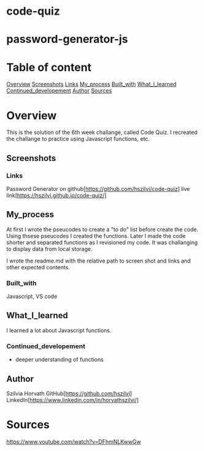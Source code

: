 # code-quiz

# password-generator-js
# Table of content

[Overview](#Overview)
[Screenshots](#Screenshots)
[Links](#Links)
[My_process](#My_process)
[Built_with](#Built_with)
[What_I_learned](#What_I_learned)
[Continued_developement](#Continued_developement)
[Author](#Author)
[Sources](#Sources)

# Overview
This is the solution of the 6th week challange, called Code Quiz. I recreated the challange to practice using Javascript functions, etc. 

## Screenshots




### Links
Password Generator on github[https://github.com/hszilvi/code-quiz]
live link[https://hszilvi.github.io/code-quiz/]

## My_process
At first I wrote the pseucodes to create a "to do" list before create the code.
Using thsese pseucodes I created the functions.
Later I made the code shorter and separated functions as I revisioned my code.
It was challanging to display data from local storage. 

I wrote the readme.md with the relative path to screen shot and links and other expected contents. 

### Built_with
Javascript, VS code

## What_I_learned
I learned a lot about Javascript functions. 

### Continued_developement
- deeper understanding of functions

## Author
Szilvia Horvath
GitHub[https://github.com/hszilvi]
LinkedIn[https://www.linkedin.com/in/horvathszilvi/]

# Sources
https://www.youtube.com/watch?v=DFhmNLKwwGw

